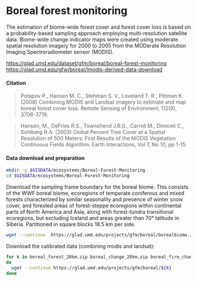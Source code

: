 # Boreal forest monitoring

The estimation of biome-wide forest cover and forest cover loss is based on a probability-based sampling approach employing multi-resolution satellite data. Biome-wide change indicator maps were created using moderate spatial resolution imagery for 2000 to 2005 from the MODerate Resolution Imaging Spectroradiometer sensor (MODIS).

https://glad.umd.edu/dataset/gfm/boreal/boreal-forest-monitoring
https://glad.umd.edu/gfw/boreal/lmodis-derived-data-download

#### Citation

> Potapov P., Hansen M. C., Stehman S. V., Loveland T. R., Pittman K. (2008) Combining MODIS and Landsat imagery to estimate and map boreal forest cover loss. Remote Sensing of Environment, 112(9), 3708-3719.

> Hansen, M., DeFries R.S., Townshend J.R.G., Carroll M., Dimiceli C., Sohlberg R.A. (2003) Global Percent Tree Cover at a Spatial Resolution of 500 Meters: First Results of the MODIS Vegetation Continuous Fields Algorithm. Earth Interactions, Vol 7, No 10, pp 1-15.

#### Data download and preparation

```sh
mkdir -p $GISDATA/ecosystems/Boreal-Forest-Monitoring
cd $GISDATA/ecosystems/Boreal-Forest-Monitoring
```

Download the sampling frame boundary for the boreal biome. This consists of the WWF boreal biome, ecoregions of temperate coniferous and mixed forests characterized by similar seasonality and presence of winter snow cover, and forested areas of forest-steppe ecoregions within continental parts of North America and Asia, along with forest-tundra transitional ecoregions, but excluding Iceland and areas greater than 70° latitude in Siberia. Partitioned in square blocks 18.5 km per side.

```sh
wget --continue  https://glad.umd.edu/projects/gfm/boreal/borealbiome.zip

```

Download the calibrated data (combining modis and landsat):

```sh
for k in boreal_forest_20km.zip boreal_change_20km.zip boreal_fire_change_20km.zip
do
  wget --continue https://glad.umd.edu/projects/gfm/boreal/${k}
done
```
